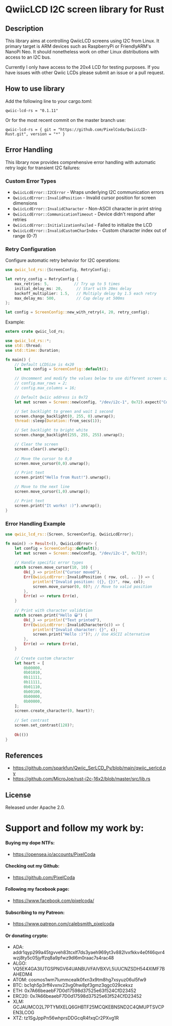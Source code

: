 # QwiicLCD I2C screen library for Rust

## Description

This library aims at controlling QwiicLCD screens using I2C from Linux. It
primary target is ARM devices such as RaspberryPi or FriendlyARM's NanoPi Neo.
It should nonetheless work on other Linux distributions with access to an I2C
bus.

Currently I only have access to the 20x4 LCD for testing purposes. If you have issues with other Qwiic LCDs please submit an issue or a pull request.

## How to use library

Add the following line to your cargo.toml:
```
qwiic-lcd-rs = "0.1.11"
```

Or for the most recent commit on the master branch use:
```
qwiic-lcd-rs = { git = "https://github.com/PixelCoda/QwiicLCD-Rust.git", version = "*" }
```

## Error Handling

This library now provides comprehensive error handling with automatic retry logic for transient I2C failures:

### Custom Error Types
- `QwiicLcdError::I2CError` - Wraps underlying I2C communication errors
- `QwiicLcdError::InvalidPosition` - Invalid cursor position for screen dimensions
- `QwiicLcdError::InvalidCharacter` - Non-ASCII character in print string
- `QwiicLcdError::CommunicationTimeout` - Device didn't respond after retries
- `QwiicLcdError::InitializationFailed` - Failed to initialize the LCD
- `QwiicLcdError::InvalidCustomCharIndex` - Custom character index out of range (0-7)

### Retry Configuration
Configure automatic retry behavior for I2C operations:

```rust
use qwiic_lcd_rs::{ScreenConfig, RetryConfig};

let retry_config = RetryConfig {
    max_retries: 5,           // Try up to 5 times
    initial_delay_ms: 20,      // Start with 20ms delay
    backoff_multiplier: 1.5,   // Multiply delay by 1.5 each retry
    max_delay_ms: 500,         // Cap delay at 500ms
};

let config = ScreenConfig::new_with_retry(4, 20, retry_config);
```

Example: 
```rust
extern crate qwiic_lcd_rs;

use qwiic_lcd_rs::*;
use std::thread;
use std::time::Duration;

fn main() {
    // Default LCDSize is 4x20
    let mut config = ScreenConfig::default();

    // Uncomment and modify the values below to use different screen sizes
    // config.max_rows = 2;
    // config.max_columns = 16;

    // Default Qwiic address is 0x72
    let mut screen = Screen::new(config, "/dev/i2c-1", 0x72).expect("Could not init device");

    // Set backlight to green and wait 1 second
    screen.change_backlight(0, 255, 0).unwrap();
    thread::sleep(Duration::from_secs(1));

    // Set backlight to bright white
    screen.change_backlight(255, 255, 255).unwrap();

    // Clear the screen
    screen.clear().unwrap();
    
    // Move the cursor to 0,0
    screen.move_cursor(0,0).unwrap();

    // Print text
    screen.print("Hello from Rust!").unwrap();

    // Move to the next line
    screen.move_cursor(1,0).unwrap();

    // Print text
    screen.print("It works! :)").unwrap();
}
```

### Error Handling Example

```rust
use qwiic_lcd_rs::{Screen, ScreenConfig, QwiicLcdError};

fn main() -> Result<(), QwiicLcdError> {
    let config = ScreenConfig::default();
    let mut screen = Screen::new(config, "/dev/i2c-1", 0x72)?;
    
    // Handle specific error types
    match screen.move_cursor(10, 10) {
        Ok(_) => println!("Cursor moved"),
        Err(QwiicLcdError::InvalidPosition { row, col, .. }) => {
            println!("Invalid position: ({}, {})", row, col);
            screen.move_cursor(0, 0)?; // Move to valid position
        },
        Err(e) => return Err(e),
    }
    
    // Print with character validation
    match screen.print("Hello 😀") {
        Ok(_) => println!("Text printed"),
        Err(QwiicLcdError::InvalidCharacter(c)) => {
            println!("Invalid character: {}", c);
            screen.print("Hello :)")?; // Use ASCII alternative
        },
        Err(e) => return Err(e),
    }
    
    // Create custom character
    let heart = [
        0b00000,
        0b01010,
        0b11111,
        0b11111,
        0b01110,
        0b00100,
        0b00000,
        0b00000,
    ];
    screen.create_character(0, heart)?;
    
    // Set contrast
    screen.set_contrast(128)?;
    
    Ok(())
}
```

## References

* https://github.com/sparkfun/Qwiic_SerLCD_Py/blob/main/qwiic_serlcd.py
* https://github.com/MicroJoe/rust-i2c-16x2/blob/master/src/lib.rs

## License

Released under Apache 2.0.

# Support and follow my work by:

#### Buying my dope NTFs:
 * https://opensea.io/accounts/PixelCoda

#### Checking out my Github:
 * https://github.com/PixelCoda

#### Following my facebook page:
 * https://www.facebook.com/pixelcoda/

#### Subscribing to my Patreon:
 * https://www.patreon.com/calebsmith_pixelcoda

#### Or donating crypto:
 * ADA: addr1qyp299a45tgvveh83tcxlf7ds3yaeh969yt3v882lvxfkkv4e0f46qvr4wzj8ty5c05jyffzq8a9pfwz9dl6m0raac7s4rac48
 * ALGO: VQ5EK4GA3IUTGSPNGV64UANBUVFAIVBXVL5UUCNZSDH544XIMF7BAHEDM4
 * ATOM: cosmos1wm7lummcealk0fxn3x9tm8hg7xsyuz06ul5fw9
 * BTC: bc1qh5p3rff4vxnv23vg0hw8pf3gmz3qgc029cekxz
 * ETH: 0x7A66beaebF7D0d17598d37525e63f524CfD23452
 * ERC20: 0x7A66beaebF7D0d17598d37525e63f524CfD23452
 * XLM: GCJAUMCO2L7PTYMXELQ6GHBTF25MCQKEBNSND2C4QMUPTSVCPEN3LCOG
 * XTZ: tz1SgJppPn56whprsDDGcqR4fxqCr2PXvg1R